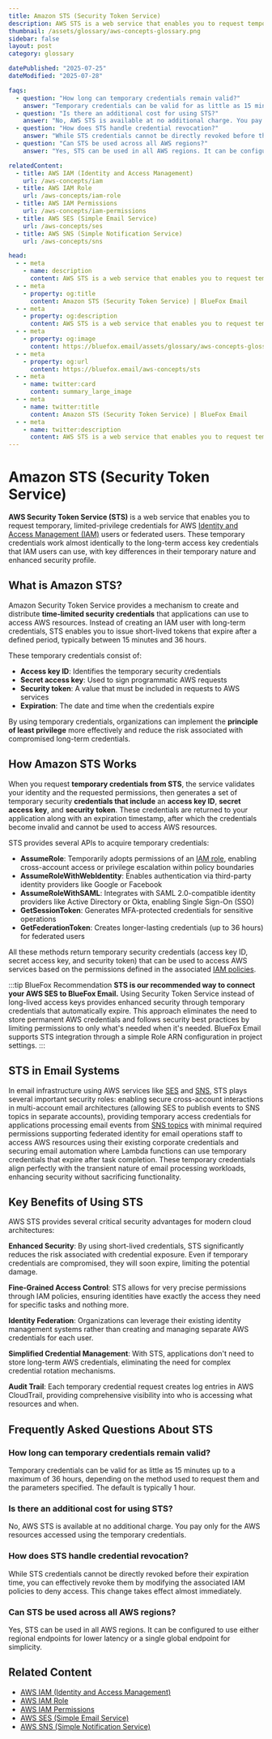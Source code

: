 ```yaml
---
title: Amazon STS (Security Token Service) 
description: AWS STS is a web service that enables you to request temporary, limited-privilege credentials for AWS Identity and Access Management (IAM) users or federated users.
thumbnail: /assets/glossary/aws-concepts-glossary.png
sidebar: false
layout: post
category: glossary

datePublished: "2025-07-25"
dateModified: "2025-07-28"

faqs:
  - question: "How long can temporary credentials remain valid?"
    answer: "Temporary credentials can be valid for as little as 15 minutes up to a maximum of 36 hours, depending on the method used to request them and the parameters specified. The default is typically 1 hour."
  - question: "Is there an additional cost for using STS?"
    answer: "No, AWS STS is available at no additional charge. You pay only for the AWS resources accessed using the temporary credentials."
  - question: "How does STS handle credential revocation?"
    answer: "While STS credentials cannot be directly revoked before their expiration time, you can effectively revoke them by modifying the associated IAM policies to deny access. This change takes effect almost immediately."
  - question: "Can STS be used across all AWS regions?"
    answer: "Yes, STS can be used in all AWS regions. It can be configured to use either regional endpoints for lower latency or a single global endpoint for simplicity."

relatedContent:
  - title: AWS IAM (Identity and Access Management)
    url: /aws-concepts/iam
  - title: AWS IAM Role
    url: /aws-concepts/iam-role
  - title: AWS IAM Permissions
    url: /aws-concepts/iam-permissions
  - title: AWS SES (Simple Email Service)
    url: /aws-concepts/ses
  - title: AWS SNS (Simple Notification Service)
    url: /aws-concepts/sns

head:
  - - meta
    - name: description
      content: AWS STS is a web service that enables you to request temporary, limited-privilege credentials for AWS Identity and Access Management (IAM) users or federated users.
  - - meta
    - property: og:title
      content: Amazon STS (Security Token Service) | BlueFox Email
  - - meta
    - property: og:description
      content: AWS STS is a web service that enables you to request temporary, limited-privilege credentials for AWS Identity and Access Management (IAM) users or federated users.
  - - meta
    - property: og:image
      content: https://bluefox.email/assets/glossary/aws-concepts-glossary.png
  - - meta
    - property: og:url
      content: https://bluefox.email/aws-concepts/sts
  - - meta
    - name: twitter:card
      content: summary_large_image
  - - meta
    - name: twitter:title
      content: Amazon STS (Security Token Service) | BlueFox Email
  - - meta
    - name: twitter:description
      content: AWS STS is a web service that enables you to request temporary, limited-privilege credentials for AWS Identity and Access Management (IAM) users or federated users.
---
```

<GlossaryNavigation />

# Amazon STS (Security Token Service)

**AWS Security Token Service (STS)** is a web service that enables you to request temporary, limited-privilege credentials for AWS [Identity and Access Management (IAM)](/aws-concepts/iam) users or federated users. These temporary credentials work almost identically to the long-term access key credentials that IAM users can use, with key differences in their temporary nature and enhanced security profile.

## What is Amazon STS?

Amazon Security Token Service provides a mechanism to create and distribute **time-limited security credentials** that applications can use to access AWS resources. Instead of creating an IAM user with long-term credentials, STS enables you to issue short-lived tokens that expire after a defined period, typically between 15 minutes and 36 hours.

These temporary credentials consist of:

- **Access key ID**: Identifies the temporary security credentials
- **Secret access key**: Used to sign programmatic AWS requests
- **Security token**: A value that must be included in requests to AWS services
- **Expiration**: The date and time when the credentials expire

By using temporary credentials, organizations can implement the **principle of least privilege** more effectively and reduce the risk associated with compromised long-term credentials.

## How Amazon STS Works

When you request **temporary credentials from STS**, the service validates your identity and the requested permissions, then generates a set of temporary security **credentials that include** an **access key ID**, **secret access key**, and **security token**. These credentials are returned to your application along with an expiration timestamp, after which the credentials become invalid and cannot be used to access AWS resources.

STS provides several APIs to acquire temporary credentials:

- **AssumeRole**: Temporarily adopts permissions of an [IAM role](/aws-concepts/iam-role), enabling cross-account access or privilege escalation within policy boundaries
- **AssumeRoleWithWebIdentity**: Enables authentication via third-party identity providers like Google or Facebook
- **AssumeRoleWithSAML**: Integrates with SAML 2.0-compatible identity providers like Active Directory or Okta, enabling Single Sign-On (SSO)
- **GetSessionToken**: Generates MFA-protected credentials for sensitive operations
- **GetFederationToken**: Creates longer-lasting credentials (up to 36 hours) for federated users

All these methods return temporary security credentials (access key ID, secret access key, and security token) that can be used to access AWS services based on the permissions defined in the associated [IAM policies](/aws-concepts/iam-permissions).

:::tip BlueFox Recommendation
**STS is our recommended way to connect your AWS SES to BlueFox Email.** Using Security Token Service instead of long-lived access keys provides enhanced security through temporary credentials that automatically expire. This approach eliminates the need to store permanent AWS credentials and follows security best practices by limiting permissions to only what's needed when it's needed. BlueFox Email supports STS integration through a simple Role ARN configuration in project settings.
:::

## STS in Email Systems

In email infrastructure using AWS services like [SES](/aws-concepts/ses) and [SNS](/aws-concepts/sns), STS plays several important security roles: enabling secure cross-account interactions in multi-account email architectures (allowing SES to publish events to SNS topics in separate accounts), providing temporary access credentials for applications processing email events from [SNS topics](/aws-concepts/sns-topics) with minimal required permissions supporting federated identity for email operations staff to access AWS resources using their existing corporate credentials and securing email automation where Lambda functions can use temporary credentials that expire after task completion. These temporary credentials align perfectly with the transient nature of email processing workloads, enhancing security without sacrificing functionality.

## Key Benefits of Using STS

AWS STS provides several critical security advantages for modern cloud architectures:

**Enhanced Security**: By using short-lived credentials, STS significantly reduces the risk associated with credential exposure. Even if temporary credentials are compromised, they will soon expire, limiting the potential damage.

**Fine-Grained Access Control**: STS allows for very precise permissions through IAM policies, ensuring identities have exactly the access they need for specific tasks and nothing more.

**Identity Federation**: Organizations can leverage their existing identity management systems rather than creating and managing separate AWS credentials for each user.

**Simplified Credential Management**: With STS, applications don't need to store long-term AWS credentials, eliminating the need for complex credential rotation mechanisms.

**Audit Trail**: Each temporary credential request creates log entries in AWS CloudTrail, providing comprehensive visibility into who is accessing what resources and when.

## Frequently Asked Questions About STS

### How long can temporary credentials remain valid?

Temporary credentials can be valid for as little as 15 minutes up to a maximum of 36 hours, depending on the method used to request them and the parameters specified. The default is typically 1 hour.

### Is there an additional cost for using STS?

No, AWS STS is available at no additional charge. You pay only for the AWS resources accessed using the temporary credentials.

### How does STS handle credential revocation?

While STS credentials cannot be directly revoked before their expiration time, you can effectively revoke them by modifying the associated IAM policies to deny access. This change takes effect almost immediately.

### Can STS be used across all AWS regions?

Yes, STS can be used in all AWS regions. It can be configured to use either regional endpoints for lower latency or a single global endpoint for simplicity.

## Related Content

- [AWS IAM (Identity and Access Management)](/aws-concepts/iam)
- [AWS IAM Role](/aws-concepts/iam-role)
- [AWS IAM Permissions](/aws-concepts/iam-permissions)
- [AWS SES (Simple Email Service)](/aws-concepts/ses)
- [AWS SNS (Simple Notification Service)](/aws-concepts/sns)

<GlossaryCTA />
